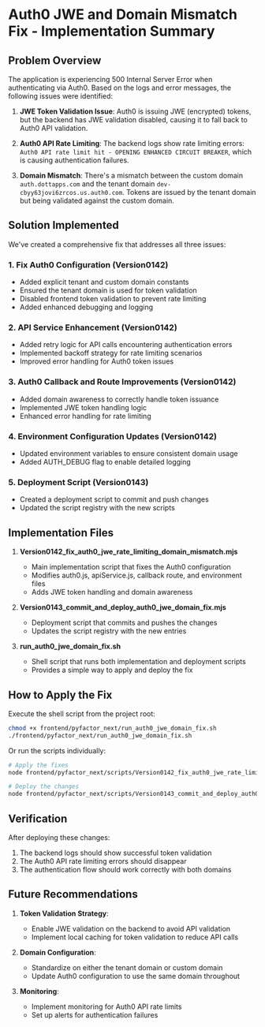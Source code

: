# Auth0 JWE and Domain Mismatch Fix - Implementation Summary

## Problem Overview

The application is experiencing 500 Internal Server Error when authenticating via Auth0. Based on the logs and error messages, the following issues were identified:

1. **JWE Token Validation Issue**: Auth0 is issuing JWE (encrypted) tokens, but the backend has JWE validation disabled, causing it to fall back to Auth0 API validation.

2. **Auth0 API Rate Limiting**: The backend logs show rate limiting errors: `Auth0 API rate limit hit - OPENING ENHANCED CIRCUIT BREAKER`, which is causing authentication failures.

3. **Domain Mismatch**: There's a mismatch between the custom domain `auth.dottapps.com` and the tenant domain `dev-cbyy63jovi6zrcos.us.auth0.com`. Tokens are issued by the tenant domain but being validated against the custom domain.

## Solution Implemented

We've created a comprehensive fix that addresses all three issues:

### 1. Fix Auth0 Configuration (Version0142)

- Added explicit tenant and custom domain constants
- Ensured the tenant domain is used for token validation
- Disabled frontend token validation to prevent rate limiting
- Added enhanced debugging and logging

### 2. API Service Enhancement (Version0142)

- Added retry logic for API calls encountering authentication errors
- Implemented backoff strategy for rate limiting scenarios
- Improved error handling for Auth0 token issues

### 3. Auth0 Callback and Route Improvements (Version0142)

- Added domain awareness to correctly handle token issuance
- Implemented JWE token handling logic
- Enhanced error handling for rate limiting

### 4. Environment Configuration Updates (Version0142)

- Updated environment variables to ensure consistent domain usage
- Added AUTH_DEBUG flag to enable detailed logging

### 5. Deployment Script (Version0143)

- Created a deployment script to commit and push changes
- Updated the script registry with the new scripts

## Implementation Files

1. **Version0142_fix_auth0_jwe_rate_limiting_domain_mismatch.mjs**
   - Main implementation script that fixes the Auth0 configuration
   - Modifies auth0.js, apiService.js, callback route, and environment files
   - Adds JWE token handling and domain awareness

2. **Version0143_commit_and_deploy_auth0_jwe_domain_fix.mjs**
   - Deployment script that commits and pushes the changes
   - Updates the script registry with the new entries

3. **run_auth0_jwe_domain_fix.sh**
   - Shell script that runs both implementation and deployment scripts
   - Provides a simple way to apply and deploy the fix

## How to Apply the Fix

Execute the shell script from the project root:

```bash
chmod +x frontend/pyfactor_next/run_auth0_jwe_domain_fix.sh
./frontend/pyfactor_next/run_auth0_jwe_domain_fix.sh
```

Or run the scripts individually:

```bash
# Apply the fixes
node frontend/pyfactor_next/scripts/Version0142_fix_auth0_jwe_rate_limiting_domain_mismatch.mjs

# Deploy the changes
node frontend/pyfactor_next/scripts/Version0143_commit_and_deploy_auth0_jwe_domain_fix.mjs
```

## Verification

After deploying these changes:

1. The backend logs should show successful token validation
2. The Auth0 API rate limiting errors should disappear
3. The authentication flow should work correctly with both domains

## Future Recommendations

1. **Token Validation Strategy**:
   - Enable JWE validation on the backend to avoid API validation
   - Implement local caching for token validation to reduce API calls

2. **Domain Configuration**:
   - Standardize on either the tenant domain or custom domain
   - Update Auth0 configuration to use the same domain throughout

3. **Monitoring**:
   - Implement monitoring for Auth0 API rate limits
   - Set up alerts for authentication failures
